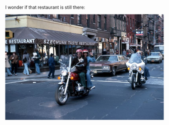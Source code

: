 I wonder if that restaurant is still there:

![nyc13](https://raw.githubusercontent.com/muneer78/muneer78.github.io/master/images/nyc13.jpeg)


